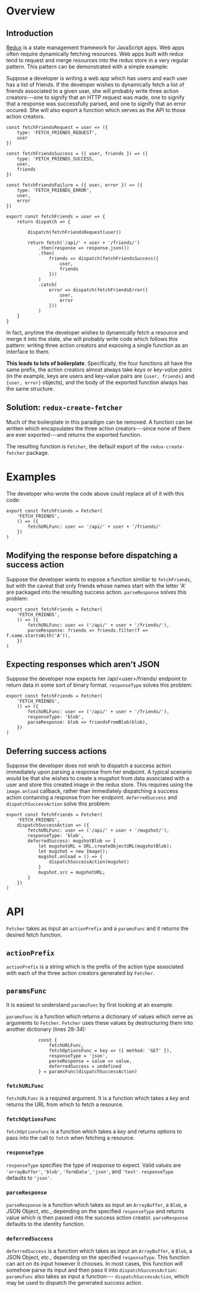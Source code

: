 # Overview

## Introduction

[Redux](http://redux.js.org/) is a state management framework for 
JavaScript apps. Web apps often require dynamically fetching
resources. Web apps built with redux tend to request and merge
resources into the redux store in a very regular pattern. 
This pattern can be demonstrated with a simple example:

Suppose a developer is writing a web app which has users and each 
user has a list of friends. If the developer wishes to dynamically
fetch a list of friends associated to a given user, she will 
probably write three action creators---one to signify that an HTTP
request was made, one to signify that a response was successfully
parsed, and one to signify that an error occured. She will also
export a function which serves as the API to those action creators.

```
const fetchFriendsRequest = user => ({
    type: 'FETCH_FRIENDS_REQUEST',
    user
})

const fetchFriendsSuccess = ({ user, friends }) => ({
    type: 'FETCH_FRIENDS_SUCCESS,
    user,
    friends
})

const fetchFriendsFailure = ({ user, error }) => ({
    type: 'FETCH_FRIENDS_ERROR',
    user,
    error
})

export const fetchFriends = user => {
    return dispatch => {

        dispatch(fetchFriendsRequest(user))

        return fetch('/api/' + user + '/friends/')
            .then(response => response.json())
            .then(
                friends => dispatch(fetchFriendsSuccess({
                    user,
                    friends
                }))
            )
            .catch(
                error => dispatch(fetchFriendsError({
                    user,
                    error
                }))
            )
    }
}
```

In fact, anytime the developer wishes to dynamically fetch a 
resource and merge it into the state, she will probably write code
which follows this pattern: writing three action creators and 
exposing a single function as an interface to them.

**This leads to lots of boilerplate**. Specifically, the four 
functions all have the same prefix, the action creators almost
always take *keys* or *key-value pairs* (in the example, keys
are users and key-value pairs are `{user, friends}` and 
`{user, error}` objects), and the body of the exported function
always has the same structure.

## Solution: `redux-create-fetcher`

Much of the boilerplate in this paradigm can be removed. A function
can be written which encapsulates the three action creators---since
none of them are ever exported---and returns the exported function.

The resulting function is `Fetcher`, the default export of the
`redux-create-fetcher` package.

# Examples

The developer who wrote the code above could replace all of it with
this code:

```
export const fetchFriends = Fetcher(
    'FETCH_FRIENDS',
    () => ({
        fetchURLFunc: user => '/api/' + user + '/friends/'
    })
)
```

## Modifying the response before dispatching a success action

Suppose the developer wants to expose a function similiar to 
`fetchFriends`, but with the caveat that only friends whose names
start with the letter 'A' are packaged into the resulting success
action. `parseResponse` solves this problem:

```
export const fetchFriends = Fetcher(
    'FETCH_FRIENDS',
    () => ({
        fetchURLFunc: user => ('/api/' + user + '/friends/'),
        parseResponse: friends => friends.filter(f => f.name.startsWith('A')),
    })
)
```

## Expecting responses which aren't JSON

Suppose the developer now expects her /api/\<user\>/friends/ endpoint
to return data in some sort of binary format. `responseType` solves
this problem:

```
export const fetchFriends = Fetcher(
    'FETCH_FRIENDS',
    () => ({
        fetchURLFunc: user => ('/api/' + user + '/friends/'),
        responseType: 'blob',
        parseResponse: blob => friendsFromBlob(blob),
    })
)
```

## Deferring success actions

Suppose the developer does not wish to dispatch a 
success action immediately upon parsing a response from her
endpoint. A typical scenario would be that she wishes to create
a mugshot from data associated with a user and store this
created image in the redux store. This requires using the
`image.onload` callback, rather than immediately dispatching a
success action containing a response from her endpoint.
`deferredSuccess` and `dispatchSuccessAction` solve this problem:

```
export const fetchFriends = Fetcher(
    'FETCH_FRIENDS',
    dispatchSuccessAction => ({
        fetchURLFunc: user => ('/api/' + user + '/mugshot/'),
        responseType: 'blob',
        deferredSuccess: mugshotBlob => {
            let mugshotURL = URL.createObjectURL(mugshotBlob);
            let mugshot = new Image();
            mugshot.onload = () => {
                dispatchSuccessAction(mugshot)
            }
            mugshot.src = mugshotURL;
        }
    })
)
```

# API

`Fetcher` takes as input an `actionPrefix` and a `paramsFunc` and it
returns the desired fetch function.

## `actionPrefix`

`actionPrefix` is a string which is the prefix of the action type
associated with each of the three action creators generated by
`Fetcher`.

## `paramsFunc`

It is easiest to understand `paramsFunc` by first looking at an
example.

`paramsFunc` is a function which returns a dictionary of values
which serve as arguments to `Fetcher`. `Fetcher` uses these
values by destructuring them into another dictionary (lines 28-34):

```
            const {
                fetchURLFunc,
                fetchOptionsFunc = key => ({ method: 'GET' }),
                responseType = 'json',
                parseResponse = value => value,
                deferredSuccess = undefined
            } = paramsFunc(dispatchSuccessAction)
```

### `fetchURLFunc`

`fetchURLFunc` is a required argument. It is a function which takes
a *key* and returns the URL from which to fetch a resource.

### `fetchOptionsFunc`

`fetchOptionsFunc` is a function which takes a *key* and returns
options to pass into the call to `fetch` when fetching a resource.

### `responseType`

`responseType` specifies the type of response to expect. Valid 
values are `'arrayBuffer'`, `'blob'`, `'formData'`, `'json'`, and
`'text'`. `responseType` defaults to `'json'`.

### `parseResponse`

`parseResponse` is a function which takes as input an
`ArrayBuffer`, a `Blob`, a JSON Object, etc., depending on the
specified `responseType` and returns value which is then passed
into the success action creator. `parseResponse` defaults to the
identity function.

### `deferredSuccess`

`deferredSuccess` is a function which takes as input an
`ArrayBuffer`, a `Blob`, a JSON Object, etc., depending on the
specified `responseType`. This function can act on its input
however it chooses. In most cases, this function will somehow
parse its input and then pass it into `dispatchSuccessAction`:
`paramsFunc` also takes as input a function---
`dispatchSuccessAction`, which may be used to dispatch the
generated success action.
